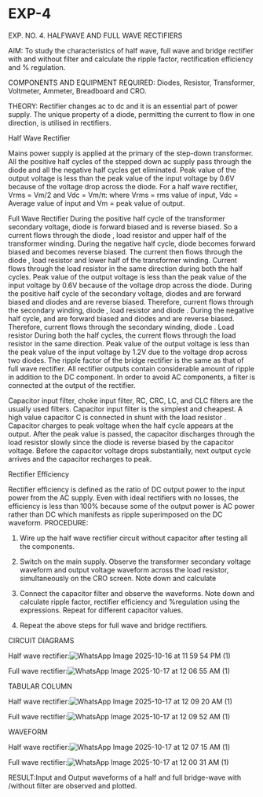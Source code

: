 # EXP-4
EXP. NO. 4. 		HALFWAVE  AND FULL WAVE  RECTIFIERS

AIM: To study the characteristics of half wave, full wave and bridge rectifier with and without filter and calculate the ripple factor, rectification efficiency and % regulation.

COMPONENTS  AND  EQUIPMENT  REQUIRED:  Diodes,  Resistor,  Transformer,  Voltmeter, Ammeter, Breadboard and CRO.

THEORY: Rectifier changes ac to dc and it is an essential part of power supply. The unique property of a diode, permitting the current to flow in one direction, is utilised in rectifiers.

Half Wave Rectifier


Mains power supply is applied at the primary of the step-down transformer. All the positive half cycles of the stepped down ac supply pass through the diode and all the negative half cycles get eliminated. Peak value of the output voltage is less than the peak value of the input voltage by 0.6V because of the voltage drop across the diode.
For a half wave rectifier, Vrms = Vm/2 and Vdc = Vm/π: where Vrms = rms value of input, Vdc = Average value of input and Vm = peak value of output.


Full Wave Rectifier
During the positive half cycle of the transformer secondary voltage, diode     is forward biased and      is reverse biased. So a current flows through the diode     , load resistor      and upper half of the transformer  winding.  During  the  negative  half  cycle,  diode       becomes  forward  biased  and becomes reverse biased. The current then flows through the diode     , load resistor      and lower half of the transformer winding. Current flows through the load resistor in the same direction during both the half cycles. Peak value of the output voltage is less than the peak value of the input voltage by 0.6V
because of the voltage drop across the diode.
During the positive half cycle of the secondary voltage, diodes      and      are forward biased and diodes and      are reverse biased. Therefore, current flows through the secondary winding, diode     , load resistor
and diode     . During the negative half cycle,      and      are forward biased and diodes      and      are reverse biased. Therefore, current flows through the secondary winding, diode     . Load resistor       During both the half cycles, the current flows through the load resistor in the same direction. Peak value of the output voltage is less than the peak value of the input voltage by 1.2V due to the voltage drop across two diodes. The ripple factor of the bridge rectifier is the same as that of full wave rectifier.
All rectifier outputs contain considerable amount of ripple in addition to the DC component. In order to avoid AC components, a filter is connected at the output of the rectifier.

Capacitor input filter, choke input filter, RC, CRC, LC, and CLC filters are the usually used filters. Capacitor input filter is the simplest and cheapest. A high value capacitor C is connected in shunt with the load resistor     . Capacitor charges to peak voltage      when the half cycle appears at the output. After the peak value is passed, the capacitor discharges through the load resistor slowly since the diode is reverse biased by the capacitor voltage. Before the capacitor voltage drops substantially, next output cycle arrives and the capacitor recharges to peak.

Rectifier Efficiency

Rectifier efficiency is defined as the ratio of DC output power to the input power from the AC supply. Even with ideal rectifiers with no losses, the efficiency is less than 100% because some of the output power is AC power rather than DC which manifests as ripple superimposed on the DC waveform.
PROCEDURE:

1.   Wire up the half wave rectifier circuit without capacitor after testing all the components.

2.   Switch on the main supply. Observe the transformer secondary voltage waveform and output voltage waveform across the load resistor, simultaneously on the CRO screen. Note down       and calculate
3.   Connect the capacitor filter and observe the waveforms. Note down and calculate ripple factor, rectifier efficiency and %regulation using the expressions. Repeat for different capacitor values.
4.   Repeat the above steps for full wave and bridge rectifiers.

CIRCUIT DIAGRAMS

Half wave rectifier:![WhatsApp Image 2025-10-16 at 11 59 54 PM (1)](https://github.com/user-attachments/assets/e8e7b9ce-9e91-4d55-9dd6-6beebeca6a07)


Full wave rectifier:![WhatsApp Image 2025-10-17 at 12 06 55 AM (1)](https://github.com/user-attachments/assets/9a098a0a-cf76-4a32-86a4-d42bba6d39ba)


TABULAR COLUMN

Half wave rectifier:![WhatsApp Image 2025-10-17 at 12 09 20 AM (1)](https://github.com/user-attachments/assets/3b5465c7-530e-4704-b099-813bd5845801)


Full wave rectifier:![WhatsApp Image 2025-10-17 at 12 09 52 AM (1)](https://github.com/user-attachments/assets/8ef9c4ae-e259-4f3a-befb-58ef734b9940)


WAVEFORM

Half wave rectifier:![WhatsApp Image 2025-10-17 at 12 07 15 AM (1)](https://github.com/user-attachments/assets/6e7adab7-058b-4d4e-9e95-ba2447010cf2)


Full wave rectifier:![WhatsApp Image 2025-10-17 at 12 00 31 AM (1)](https://github.com/user-attachments/assets/ead6f2c8-ea38-4bea-b3ee-ead542271218)


RESULT:Input and Output waveforms of a half and full bridge-wave with /without filter are observed and plotted.
